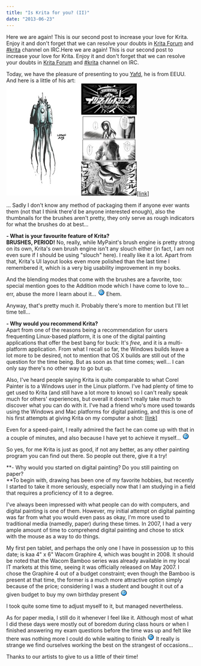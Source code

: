 ```yaml
---
title: "Is Krita for you? (II)"
date: "2013-06-23"
---
```


Here we are again! This is our second post to increase your love for Krita. Enjoy it and don't forget that we can resolve your doubts in [Krita Forum](http://forum.kde.org/viewforum.php?f=136) and [#krita](http://krita.org/chat) channel on IRC.Here we are again! This is our second post to increase your love for Krita. Enjoy it and don't forget that we can resolve your doubts in [Krita Forum](http://forum.kde.org/viewforum.php?f=136) and [#krita](http://krita.org/chat) channel on IRC.

Today, we have the pleasure of presenting to you [Yafd](http://yafd.deviantart.com/), he is from EEUU. And here is a little of his art:  
[![](images/crossover__inferno_cop_and_the_madomagi_girls_by_honoonokarite-d5vm9jg.jpg)![](images/mybrushes.png)\[link\]](http://kritawebshopblog.files.wordpress.com/2013/06/tentacle_bot_by_yafd-d63yw7u.jpg)

... Sadly I don't know any method of packaging them if anyone ever wants them (not that I think there'd be anyone interested enough), also the thumbnails for the brushes aren't pretty, they only serve as rough indicators for what the brushes do at best...

**\- What is your favourite feature of Krita?**  
**BRUSHES, PERIOD!** No, really, while MyPaint's brush engine is pretty strong on its own, Krita's own brush engine isn't any slouch either (in fact, I am not even sure if I should be using "slouch" here). I really like it a lot. Apart from that, Krita's UI layout looks even more polished than the last time I remembered it, which is a very big usability improvement in my books.

And the blending modes that come with the brushes are a favorite, too: special mention goes to the Addition mode which I have come to love to... err, abuse the more I learn about it... ![^^;](images/animesweat.gif "Sweating a little...") Ehem.

Anyway, that's pretty much it. Probably there's more to mention but I'll let time tell...

**\- Why would you recommend Krita?**  
Apart from one of the reasons being a recommendation for users frequenting Linux-based platform, it is one of the digital painting applications that offer the best bang for buck: It's _free,_ and it is a multi-platform application. From what I recall so far, the Windows builds leave a lot more to be desired, not to mention that OS X builds are still out of the question for the time being. But as soon as that time comes; well... I can only say there's no other way to go but up.

Also, I've heard people saying Krita is quite comparable to what Corel Painter is to a Windows user in the Linux platform. I've had plenty of time to get used to Krita (and still have a lot more to know) so I can't really speak much for others' experiences, but overall it doesn't really take much to discover what you can do with it. I've had a friend who's more used towards using the Windows and Mac platforms for digital painting, and this is one of his first attempts at giving Krita on my computer a shot: [\[link\]](https://www.dropbox.com/s/fosm9sauzovigeo/shahirt.png)

Even for a speed-paint, I really admired the fact he can come up with that in a couple of minutes, and also because I have yet to achieve it myself... ![^^;](images/animesweat.gif "Sweating a little...")

So yes, for me Krita is just as good, if not any better, as any other painting program you can find out there. So people out there, give it a try!

**\- Why would you started on digital painting? Do you still painting on paper?  
**To begin with, drawing has been one of my favorite hobbies, but recently I started to take it more seriously, especially now that I am studying in a field that requires a proficiency of it to a degree.

I've always been impressed with what people can do with computers, and digital painting is one of them. However, my initial attempt on digital painting was far from what you would even pass as okay, I'm more used to traditional media (namedly, paper) during these times. In 2007, I had a very ample amount of time to comprehend digital painting and chose to stick with the mouse as a way to do things.

My first pen tablet, and perhaps the only one I have in possession up to this date; is kaa 4" x 6" Wacom Graphire 4, which was bought in 2008. It should be noted that the Wacom Bamboo series was already available in my local IT markets at this time, seeing it was officially released on May 2007. I chose the Graphire 4 out of a budget constraint; even though the Bamboo is present at that time, the former is a much more attractive option simply because of the price; considering I was a student and bought it out of a given budget to buy my own birthday present ![^^;](images/animesweat.gif "Sweating a little...")

I took quite some time to adjust myself to it, but managed nevertheless.

As for paper media, I still do it whenever I feel like it. Although most of what I did these days were mostly out of boredom during class hours or when I finished answering my exam questions before the time was up and felt like there was nothing more I could do while waiting to finish ![^^;](images/animesweat.gif "Sweating a little...") It really is strange we find ourselves working the best on the strangest of occasions...

Thanks to our artists to give to us a little of their time!

